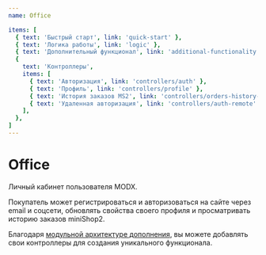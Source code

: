```yaml
---
name: Office

items: [
  { text: 'Быстрый старт', link: 'quick-start' },
  { text: 'Логика работы', link: 'logic' },
  { text: 'Дополнительный функционал', link: 'additional-functionality' },
  {
    text: 'Контроллеры',
    items: [
      { text: 'Авторизация', link: 'controllers/auth' },
      { text: 'Профиль', link: 'controllers/profile' },
      { text: 'История заказов MS2', link: 'controllers/orders-history-minishop2' },
      { text: 'Удаленная авторизация', link: 'controllers/auth-remote' },
    ],
  },
]
---
```

# Office

Личный кабинет пользователя MODX.

Покупатель может регистрироваться и авторизоваться на сайте через email и соцсети, обновлять свойства своего профиля и просматривать историю заказов miniShop2.

Благодаря [модульной архитектуре дополнения][2], вы можете добавлять свои контроллеры для создания уникального функционала.

[2]: /components/19_Office/01_Логика_работы.md
